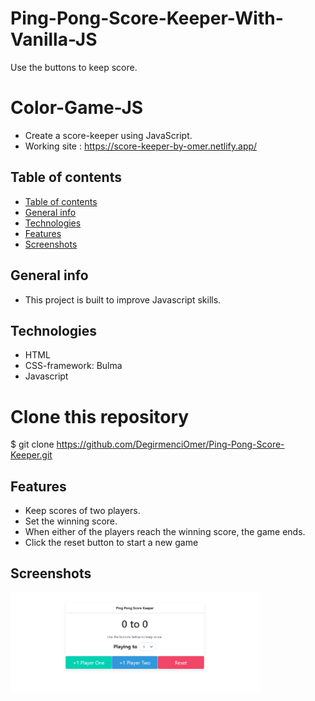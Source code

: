 # Ping-Pong-Score-Keeper-With-Vanilla-JS

Use the buttons to keep score.

# Color-Game-JS

- Create a score-keeper using JavaScript.
- Working site : https://score-keeper-by-omer.netlify.app/

## Table of contents

- [Table of contents](#table-of-contents)
- [General info](#general-info)
- [Technologies](#technologies)
- [Features](#features)
- [Screenshots](#screenshots)

## General info

- This project is built to improve Javascript skills.

## Technologies

- HTML
- CSS-framework: Bulma
- Javascript

# Clone this repository

\$ git clone https://github.com/DegirmenciOmer/Ping-Pong-Score-Keeper.git

## Features

- Keep scores of two players.
- Set the winning score.
- When either of the players reach the winning score, the game ends.
- Click the reset button to start a new game


## Screenshots

<img src="score-keeper.png" width="400" />
<br/>
